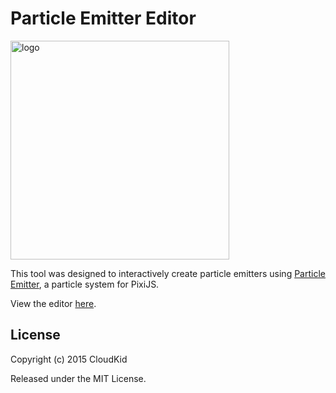 # Particle Emitter Editor

<img src="https://raw.githubusercontent.com/pixijs-userland/particle-emitter-editor/master/deploy/assets/images/icon.png" alt="logo" width="350" height="350">

This tool was designed to interactively create particle emitters using [Particle Emitter](https://github.com/pixijs-userland/particle-emitter), a particle system for PixiJS.

View the editor [here](https://particle-emitter-editor.pixijs.io).

## License

Copyright (c) 2015 CloudKid

Released under the MIT License.
